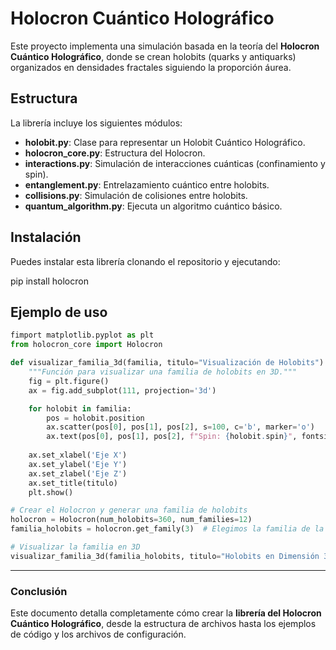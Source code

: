 # Holocron Cuántico Holográfico

Este proyecto implementa una simulación basada en la teoría del **Holocron Cuántico Holográfico**, donde se crean holobits (quarks y antiquarks) organizados en densidades fractales siguiendo la proporción áurea.

## Estructura
La librería incluye los siguientes módulos:
- **holobit.py**: Clase para representar un Holobit Cuántico Holográfico.
- **holocron_core.py**: Estructura del Holocron.
- **interactions.py**: Simulación de interacciones cuánticas (confinamiento y spin).
- **entanglement.py**: Entrelazamiento cuántico entre holobits.
- **collisions.py**: Simulación de colisiones entre holobits.
- **quantum_algorithm.py**: Ejecuta un algoritmo cuántico básico.

## Instalación
Puedes instalar esta librería clonando el repositorio y ejecutando:

pip install holocron

## Ejemplo de uso
```python
fimport matplotlib.pyplot as plt
from holocron_core import Holocron

def visualizar_familia_3d(familia, titulo="Visualización de Holobits"):
    """Función para visualizar una familia de holobits en 3D."""
    fig = plt.figure()
    ax = fig.add_subplot(111, projection='3d')

    for holobit in familia:
        pos = holobit.position
        ax.scatter(pos[0], pos[1], pos[2], s=100, c='b', marker='o')
        ax.text(pos[0], pos[1], pos[2], f"Spin: {holobit.spin}", fontsize=12)
    
    ax.set_xlabel('Eje X')
    ax.set_ylabel('Eje Y')
    ax.set_zlabel('Eje Z')
    ax.set_title(titulo)
    plt.show()

# Crear el Holocron y generar una familia de holobits
holocron = Holocron(num_holobits=360, num_families=12)
familia_holobits = holocron.get_family(3)  # Elegimos la familia de la dimensión 3

# Visualizar la familia en 3D
visualizar_familia_3d(familia_holobits, titulo="Holobits en Dimensión 3")

```

---

### **Conclusión**

Este documento detalla completamente cómo crear la **librería del Holocron Cuántico Holográfico**, desde la estructura de archivos hasta los ejemplos de código y los archivos de configuración.

